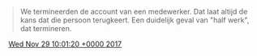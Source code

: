 > We termineerden de account van een medewerker\. Dat laat altijd de kans dat die persoon terugkeert\. Een duidelijk geval van "half werk", dat termineren\.

<img src="../../media/tweet.ico" width="12" /> [Wed Nov 29 10:01:20 +0000 2017](https://twitter.com/DromerDenker/status/935810901990658049)